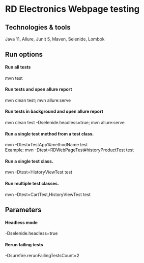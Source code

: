 # RD Electronics Webpage testing

## Technologies & tools
Java 11, Allure, Junit 5, Maven, Selenide, Lombok

## Run options

#### Run all tests                
mvn test 

#### Run tests and open allure report 
mvn clean test; mvn allure:serve

#### Run tests in background and open allure report 
mvn clean test -Dselenide.headless=true; mvn allure:serve

#### Run a single test method from a test class.
mvn -Dtest=TestApp1#methodName test   
Example: mvn -Dtest=RDWebPageTest#historyProductTest test

#### Run a single test class.
mvn -Dtest=HistoryViewTest test

#### Run multiple test classes.
mvn -Dtest=CartTest,HistoryViewTest test

## Parameters

#### Headless mode
-Dselenide.headless=true

#### Rerun failing tests
-Dsurefire.rerunFailingTestsCount=2